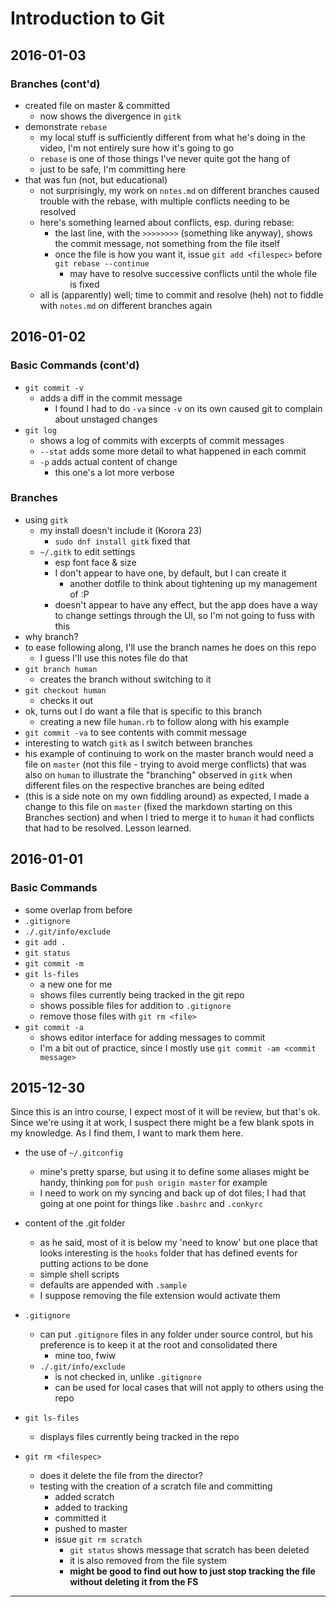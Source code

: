 # Introduction to Git
## 2016-01-03
### Branches (cont'd)
- created file on master & committed
  - now shows the divergence in ```gitk```
- demonstrate ```rebase```
  - my local stuff is sufficiently different from what he's doing in the video, I'm not entirely sure how it's going to go
  - ```rebase``` is one of those things I've never quite got the hang of
  - just to be safe, I'm committing here
- that was fun (not, but educational)
  - not surprisingly, my work on ```notes.md``` on different branches caused trouble with the rebase, with multiple conflicts needing to be resolved
  - here's something learned about conflicts, esp. during rebase:
    - the last line, with the ```>>>>>>>>``` (something like anyway), shows the commit message, not something from the file itself
    - once the file is how you want it, issue ```git add <filespec>``` before ```git rebase --continue```
      - may have to resolve successive conflicts until the whole file is fixed
  - all is (apparently) well; time to commit and resolve (heh) not to fiddle with ```notes.md``` on different branches again

## 2016-01-02
### Basic Commands (cont'd)
- ```git commit -v```
  - adds a diff in the commit message
    - I found I had to do ```-va``` since ```-v``` on its own caused git to complain about unstaged changes
- ```git log```
  - shows a log of commits with excerpts of commit messages
  - ```--stat``` adds some more detail to what happened in each commit
  - ```-p``` adds actual content of change
    - this one's a lot more verbose

### Branches
- using ```gitk```
  - my install doesn't include it (Korora 23)
    - ```sudo dnf install gitk``` fixed that
  - ```~/.gitk``` to edit settings
    - esp font face & size
    - I don't appear to have one, by default, but I can create it
      - another dotfile to think about tightening up my management of :P
    - doesn't appear to have any effect, but the app does have a way to change settings through the UI, so I'm not going to fuss with this
- why branch?
- to ease following along, I'll use the branch names he does on this repo
  - I guess I'll use this notes file do that
- ```git branch human```
  - creates the branch without switching to it
- ```git checkout human```
  - checks it out
- ok, turns out I do want a file that is specific to this branch
  - creating a new file ```human.rb``` to follow along with his example
- ```git commit -va``` to see contents with commit message
- interesting to watch ```gitk``` as I switch between branches
- his example of continuing to work on the master branch would need a file on ```master``` (not this file - trying to avoid merge conflicts) that was also on ```human``` to illustrate the "branching" observed in ```gitk``` when different files on the respective branches are being edited
- (this is a side note on my own fiddling around) as expected, I made a change to this file on ```master``` (fixed the markdown starting on this Branches section) and when I tried to merge it to ```human``` it had conflicts that had to be resolved. Lesson learned. 

## 2016-01-01
### Basic Commands
- some overlap from before
- ```.gitignore```
- ```./.git/info/exclude```
- ```git add .```
- ```git status```
- ```git commit -m```
- ```git ls-files```
  - a new one for me
  - shows files currently being tracked in the git repo
  - shows possible files for addition to ```.gitignore```
  - remove those files with ```git rm <file>```
- ```git commit -a```
  - shows editor interface for adding messages to commit
  - I'm a bit out of practice, since I mostly use ```git commit -am <commit message>```

## 2015-12-30
Since this is an intro course, I expect most of it will be review, but that's ok. Since we're using it at work, I suspect there might be a few blank spots in my knowledge. As I find them, I want to mark them here. 

- the use of ```~/.gitconfig```
  - mine's pretty sparse, but using it to define some aliases might be handy, thinking ```pom``` for ```push origin master``` for example
  - I need to work on my syncing and back up of dot files; I had that going at one point for things like ```.bashrc``` and ```.conkyrc```

- content of the .git folder
  - as he said, most of it is below my 'need to know' but one place that looks interesting is the ```hooks``` folder that has defined events for putting actions to be done
  - simple shell scripts
  - defaults are appended with ```.sample``` 
  - I suppose removing the file extension would activate them

- ```.gitignore```
  - can put ```.gitignore``` files in any folder under source control, but his preference is to keep it at the root and consolidated there
    - mine too, fwiw
  - ```./.git/info/exclude```
    - is not checked in, unlike ```.gitignore```
    - can be used for local cases that will not apply to others using the repo

- ```git ls-files```
  - displays files currently being tracked in the repo

- ```git rm <filespec>```
  - does it delete the file from the director?
  - testing with the creation of a scratch file and committing
    - added scratch
    - added to tracking
    - committed it
    - pushed to master
    - issue ```git rm scratch```
      - ```git status``` shows message that scratch has been deleted
      - it is also removed from the file system
      - **might be good to find out how to just stop tracking the file without deleting it from the FS**


-----
